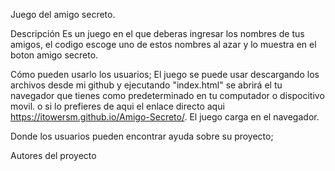 Juego del amigo secreto.

Descripción
Es un juego en el que deberas ingresar los nombres de tus amigos, el codigo escoge uno de estos nombres al azar y lo muestra en el boton amigo secreto.

Cómo pueden usarlo los usuarios;
El juego se puede usar descargando los archivos desde mi github y ejecutando "index.html" se abrirá el tu navegador que tienes como predeterminado en tu computador o dispocitivo movil.
o si lo prefieres de aqui el enlace directo aqui https://itowersm.github.io/Amigo-Secreto/.
El juego carga en el navegador.

Donde los usuarios pueden encontrar ayuda sobre su proyecto;

Autores del proyecto
